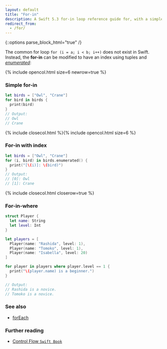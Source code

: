 ```yaml
---
layout: default
title: "For-in"
description: A Swift 5.3 for-in loop reference guide for, with a simple example and an example with an index.
redirect_from:
  - /for/
---
```

{::options parse_block_html="true" /}

The common for loop `for (i = a; i < b; i++)` does not exist in Swift. Instead, the **for-in** can be modified to have an index using tuples and _[enumerated](https://developer.apple.com/documentation/swift/array/1687832-enumerated)_:

{% include opencol.html size=6 newrow=true %}

### Simple for-in

```swift
let birds = ["Owl", "Crane"]
for bird in birds {
  print(bird)
}
// Output: 
// Owl
// Crane
```

{% include closecol.html %}{% include opencol.html size=6 %}

### For-in with index

```swift
let birds = ["Owl", "Crane"]
for (i, bird) in birds.enumerated() {
  print("[\(i)]: \(bird)")
}
// Output: 
// [0]: Owl
// [1]: Crane
```

{% include closecol.html closerow=true %}

### For-in-where

```swift
struct Player {
  let name: String
  let level: Int
}

let players = [
  Player(name: "Rashida", level: 1),
  Player(name: "Tomoko", level: 1),
  Player(name: "Isabella", level: 20)
]

for player in players where player.level == 1 {
  print("\(player.name) is a beginner.")
}

// Output:
// Rashida is a novice.
// Tomoko is a novice.
```

### See also

* [forEach](/foreach)

### Further reading

* [Control Flow `Swift Book`](https://docs.swift.org/swift-book/LanguageGuide/ControlFlow.html)